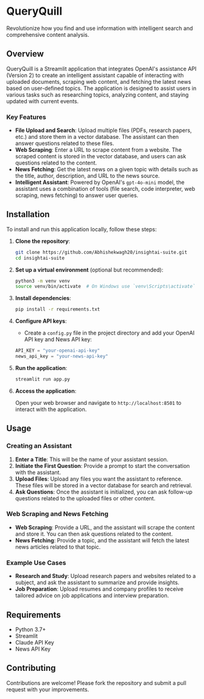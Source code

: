 # QueryQuill

Revolutionize how you find and use information with intelligent search and comprehensive content analysis.

## Overview

QueryQuill is a Streamlit application that integrates OpenAI's assistance API (Version 2) to create an intelligent assistant capable of interacting with uploaded documents, scraping web content, and fetching the latest news based on user-defined topics. The application is designed to assist users in various tasks such as researching topics, analyzing content, and staying updated with current events.

### Key Features

- **File Upload and Search**: Upload multiple files (PDFs, research papers, etc.) and store them in a vector database. The assistant can then answer questions related to these files.
- **Web Scraping**: Enter a URL to scrape content from a website. The scraped content is stored in the vector database, and users can ask questions related to the content.
- **News Fetching**: Get the latest news on a given topic with details such as the title, author, description, and URL to the news source.
- **Intelligent Assistant**: Powered by OpenAI's `gpt-4o-mini` model, the assistant uses a combination of tools (file search, code interpreter, web scraping, news fetching) to answer user queries.

## Installation

To install and run this application locally, follow these steps:

1. **Clone the repository**:

    ```bash
    git clone https://github.com/Abhishekwagh20/insightai-suite.git
    cd insightai-suite
    ```

2. **Set up a virtual environment** (optional but recommended):

    ```bash
    python3 -m venv venv
    source venv/bin/activate  # On Windows use `venv\Scripts\activate`
    ```

3. **Install dependencies**:

    ```bash
    pip install -r requirements.txt
    ```

4. **Configure API keys**:

    - Create a `config.py` file in the project directory and add your OpenAI API key and News API key:

    ```python
    API_KEY = "your-openai-api-key"
    news_api_key = "your-news-api-key"
    ```

5. **Run the application**:

    ```bash
    streamlit run app.py
    ```

6. **Access the application**:

    Open your web browser and navigate to `http://localhost:8501` to interact with the application.

## Usage

### Creating an Assistant

1. **Enter a Title**: This will be the name of your assistant session.
2. **Initiate the First Question**: Provide a prompt to start the conversation with the assistant.
3. **Upload Files**: Upload any files you want the assistant to reference. These files will be stored in a vector database for search and retrieval.
4. **Ask Questions**: Once the assistant is initialized, you can ask follow-up questions related to the uploaded files or other content.

### Web Scraping and News Fetching

- **Web Scraping**: Provide a URL, and the assistant will scrape the content and store it. You can then ask questions related to the content.
- **News Fetching**: Provide a topic, and the assistant will fetch the latest news articles related to that topic.

### Example Use Cases

- **Research and Study**: Upload research papers and websites related to a subject, and ask the assistant to summarize and provide insights.
- **Job Preparation**: Upload resumes and company profiles to receive tailored advice on job applications and interview preparation.

## Requirements

- Python 3.7+
- Streamlit
- Claude API Key
- News API Key

## Contributing

Contributions are welcome! Please fork the repository and submit a pull request with your improvements.






